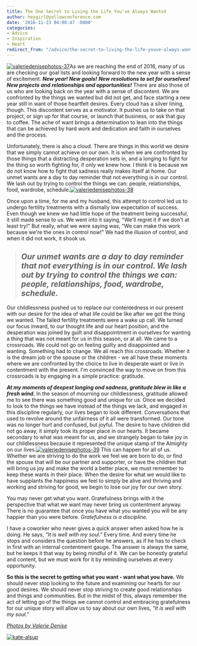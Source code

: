 ```yaml
---
title: The One Secret to Living the Life You've Always Wanted
author: heygirl@yellowconference.com
date: '2016-11-23 04:00:47 -0800'
categories:
- Advice
- Inspiration
- Heart
redirect_from: "/advice/the-secret-to-living-the-life-youve-always-wanted/"
---
```


[![valeriedenisephotos-37](https://s3.amazonaws.com/yellow-files/blog/2016/11/ValerieDenisePhotos-37-658x1024.jpg)](https://s3.amazonaws.com/yellow-files/blog/2016/11/ValerieDenisePhotos-37.jpg)As we are reaching the end of 2016, many of us are checking our goal lists and looking forward to the new year with a sense of excitement. _**New year! New goals!**_ **_New resolutions to set for ourselves! New projects and relationships and opportunities!_** There are also those of us who are looking back on the year with a sense of discontent. We are confronted by the things we wanted but did not get, and face starting a new year still in want of those heartfelt desires. Every cloud has a silver lining, though. This discontent serves as a motivator. It pushes us to take on that project, or sign up for that course, or launch that business, or ask that guy to coffee. The ache of want brings a determination to lean into the things that can be achieved by hard work and dedication and faith in ourselves and the process.

Unfortunately, there is also a cloud. There are things in this world we desire that we simply cannot achieve on our own. It is when we are confronted by those things that a distracting desperation sets in, and a longing to fight for the thing so worth fighting for, if only we knew how. I think it is because we do not know how to fight that sadness really makes itself at home. Our unmet wants are a day to day reminder that not everything is in our control. We lash out by trying to control the things we can: people, relationships, food, wardrobe, schedule.[![valeriedenisephotos-38](https://s3.amazonaws.com/yellow-files/blog/2016/11/ValerieDenisePhotos-38.jpg)](https://s3.amazonaws.com/yellow-files/blog/2016/11/ValerieDenisePhotos-38.jpg)

Once upon a time, for me and my husband, this attempt to control led us to undergo fertility treatments with a dismally low expectation of success. Even though we knew we had little hope of the treatment being successful, it still made sense to us. We went into it saying, "We'll regret it if we don't at least try!" But really, what we were saying was, "We can make this work because we're the ones in control now!" We had the illusion of control, and when it did not work, it shook us.

> ## _Our unmet wants are a day to day reminder that not everything is in our control. We lash out by trying to control the things we can: people, relationships, food, wardrobe, schedule._

Our childlessness pushed us to replace our contentedness in our present with our desire for the idea of what life could be like after we got the thing we wanted. The failed fertility treatments were a wake up call. We turned our focus inward, to our thought life and our heart position, and the desperation was joined by guilt and disappointment in ourselves for wanting a thing that was not meant for us in this season, or at all. We came to a crossroads. We could not go on feeling guilty and disappointed and wanting. Something had to change. We all reach this crossroads. Whether it is the dream job or the spouse or the children - we all have these moments where we are confronted by the choice to live in desperate want or live in contentment with the present. I'm convinced the way to move on from this crossroads is by engaging in a simple practice: gratitude.

_**At my moments of deepest longing and sadness, gratitude blew in like a fresh wind.**_ In the season of mourning our childlessness, gratitude allowed me to see there was something good and unique for us. Once we decided to look to the things we have instead of the things we lack, and engaged in this discipline regularly, our lives began to look different. Conversations that used to revolve around the unfairness of it all were transformed. Our tone was no longer hurt and confused, but joyful. The desire to have children did not go away, it simply took its proper place in our hearts. It became secondary to what was meant for us, and we strangely began to take joy in our childlessness because it represented the unique stamp of the Almighty on our lives.[![valeriedenisephotos-39](https://s3.amazonaws.com/yellow-files/blog/2016/11/ValerieDenisePhotos-39.jpg)](https://s3.amazonaws.com/yellow-files/blog/2016/11/ValerieDenisePhotos-39.jpg) This can happen for all of us. Whether we are striving to do the work we feel we are born to do, or find the spouse that will be our partner and supporter, or have the children that will bring us joy and make the world a better place, we must remember to keep these wants in their place. When the desire for what we would like to have supplants the happiness we feel to simply be alive and thriving and working and striving for good, we begin to lose our joy for our own story.

You may never get what you want. Gratefulness brings with it the perspective that what we want may never bring us contentment anyway. There is no guarantee that once you have what you wanted you will be any happier than you were before. _Gratefulness is a discipline._

I have a coworker who never gives a quick answer when asked how he is doing. He says, _"It is well with my soul."_ Every time. And every time he stops and considers the question before he answers, as if he has to check in first with an internal contentment gauge. The answer is always the same, but he keeps it that way by being mindful of it. We can be honestly grateful and content, but we must work for it by reminding ourselves at every opportunity.

**So this is the secret to getting what you want - want what you have.** We should never stop looking to the future and examining our hearts for our good desires. We should never stop striving to create good relationships and things and communities. But in the midst of this, always remember the act of letting go of the things we cannot control and embracing gratefulness for our unique story will allow us to say about our own lives, _"It is well with my soul."_

_[Photos by Valerie Denise](http://www.valeriedenisephotos.com/)_

[![kate-alsup](https://s3.amazonaws.com/yellow-files/blog/2016/09/Kate-Alsup1.jpg)](http://www.katealsup.com/)
